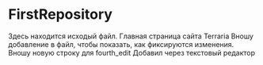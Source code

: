 # FirstRepository
Здесь находится исходый файл.
Главная страница сайта Terraria
Вношу добавление в файл, чтобы показать, как фиксируются изменения.
Вношу новую строку для fourth_edit
Добавил через текстовый редактор